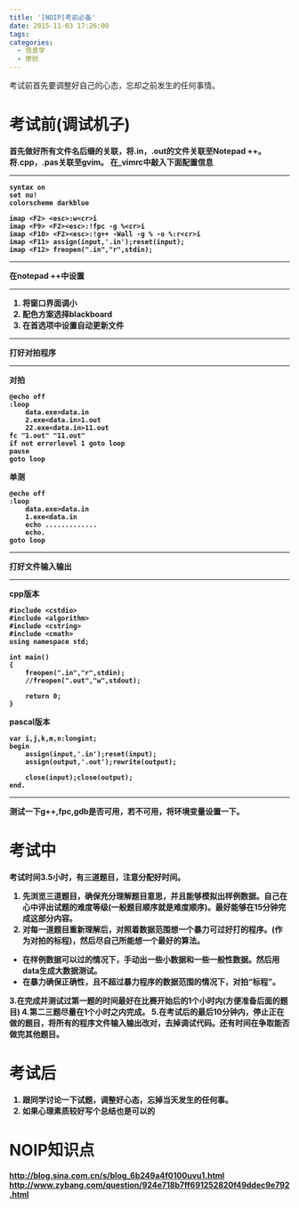 ```yaml
---
title: '[NOIP]考前必备'
date: 2015-11-03 17:26:00
tags:
categories:
  - 信息学
  - 原创
---
```

考试前首先要调整好自己的心态，忘却之前发生的任何事情。

<strong>考试前(调试机子)
==
首先做好所有文件名后缀的关联，将.in，.out的文件关联至Notepad ++。
将.cpp，.pas关联至gvim。
在_vimrc中敲入下面配置信息
****
```
syntax on
set nu!
colorscheme darkblue

imap <F2> <esc>:w<cr>i
imap <F9> <F2><esc>:!fpc -g %<cr>i
imap <F10> <F2><esc>:!g++ -Wall -g % -o %:r<cr>i
imap <F11> assign(input,'.in');reset(input);
imap <F12> freopen(".in","r",stdin);
```
****
在notepad ++中设置
****
 1. 将窗口界面调小
 2. 配色方案选择blackboard
 3. 在首选项中设置自动更新文件
****
打好对拍程序
****
对拍
```
@echo off
:loop
	data.exe>data.in
	2.exe<data.in>1.out
	22.exe<data.in>11.out
fc "1.out" "11.out"
if not errorlevel 1 goto loop
pause
goto loop
```
单测
```
@echo off
:loop
	data.exe>data.in
	1.exe<data.in
	echo .............
	echo.
goto loop
```
****
打好文件输入输出
****
cpp版本

```
#include <cstdio>
#include <algorithm>
#include <cstring>
#include <cmath>
using namespace std;

int main()
{
	freopen(".in","r",stdin);
	//freopen(".out","w",stdout);

	return 0;
}
```
pascal版本

```
var	i,j,k,m,n:longint;
begin
	assign(input,'.in');reset(input);
	assign(output,'.out');rewrite(output);
	
	close(input);close(output);
end.
```

****
测试一下g++,fpc,gdb是否可用，若不可用，将环境变量设置一下。

<strong>考试中
==
考试时间3.5小时，有三道题目，注意分配好时间。
1. 先浏览三道题目，确保充分理解题目意思，并且能够模拟出样例数据。自己在心中评出试题的难度等级(一般题目顺序就是难度顺序)。最好能够在15分钟完成这部分内容。
2. 对每一道题目重新理解后，对照着数据范围想一个暴力可过好打的程序。(作为对拍的标程)，然后尽自己所能想一个最好的算法。
	
 - 在样例数据可以过的情况下，手动出一些小数据和一些一般性数据。然后用data生成大数据测试。
 - 在暴力确保正确性，且不超过暴力程序的数据范围的情况下，对拍“标程”。

3.在完成并测试过第一题的时间最好在比赛开始后的1个小时内(方便准备后面的题目)
4.第二三题尽量在1个小时之内完成。
5.在考试后的最后10分钟内，停止正在做的题目，将所有的程序文件输入输出改对，去掉调试代码。还有时间在争取能否做完其他题目。

<strong>考试后
==
1. 跟同学讨论一下试题，调整好心态，忘掉当天发生的任何事。
2. 如果心理素质较好写个总结也是可以的

<strong>NOIP知识点
==
http://blog.sina.com.cn/s/blog_6b249a4f0100uvu1.html
http://www.zybang.com/question/924e718b7ff691252820f49ddec9e792.html
